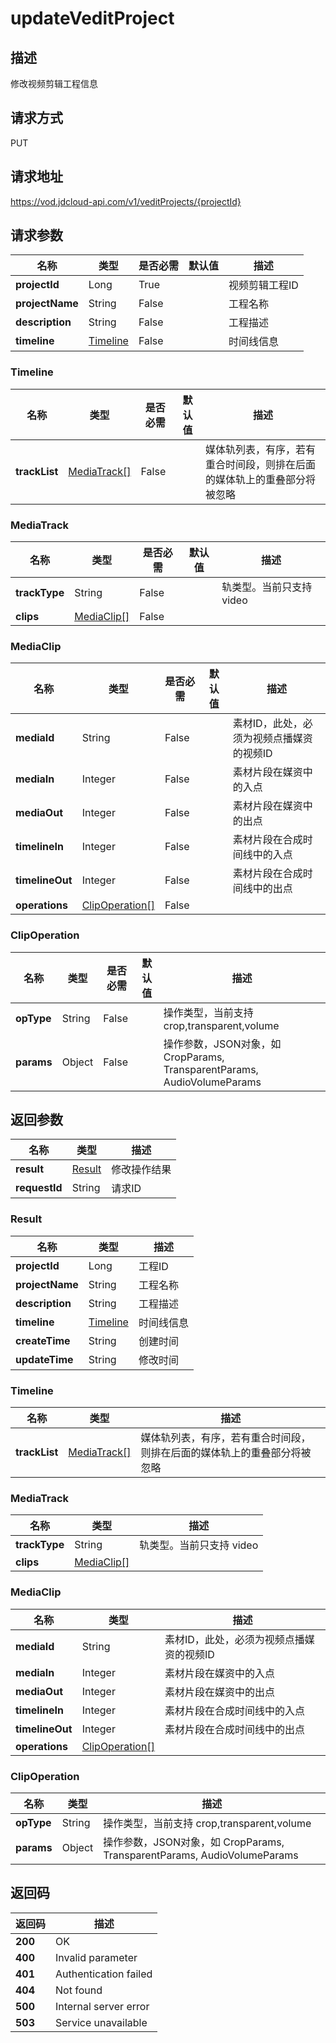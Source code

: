 # updateVeditProject


## 描述
修改视频剪辑工程信息

## 请求方式
PUT

## 请求地址
https://vod.jdcloud-api.com/v1/veditProjects/{projectId}


## 请求参数
|名称|类型|是否必需|默认值|描述|
|---|---|---|---|---|
|**projectId**|Long|True| |视频剪辑工程ID|
|**projectName**|String|False| |工程名称|
|**description**|String|False| |工程描述|
|**timeline**|[Timeline](updateveditproject#timeline)|False| |时间线信息|

### <div id="timeline">Timeline</div>
|名称|类型|是否必需|默认值|描述|
|---|---|---|---|---|
|**trackList**|[MediaTrack[]](updateveditproject#mediatrack)|False| |媒体轨列表，有序，若有重合时间段，则排在后面的媒体轨上的重叠部分将被忽略|
### <div id="mediatrack">MediaTrack</div>
|名称|类型|是否必需|默认值|描述|
|---|---|---|---|---|
|**trackType**|String|False| |轨类型。当前只支持 video|
|**clips**|[MediaClip[]](updateveditproject#mediaclip)|False| | |
### <div id="mediaclip">MediaClip</div>
|名称|类型|是否必需|默认值|描述|
|---|---|---|---|---|
|**mediaId**|String|False| |素材ID，此处，必须为视频点播媒资的视频ID|
|**mediaIn**|Integer|False| |素材片段在媒资中的入点|
|**mediaOut**|Integer|False| |素材片段在媒资中的出点|
|**timelineIn**|Integer|False| |素材片段在合成时间线中的入点|
|**timelineOut**|Integer|False| |素材片段在合成时间线中的出点|
|**operations**|[ClipOperation[]](updateveditproject#clipoperation)|False| | |
### <div id="clipoperation">ClipOperation</div>
|名称|类型|是否必需|默认值|描述|
|---|---|---|---|---|
|**opType**|String|False| |操作类型，当前支持 crop,transparent,volume|
|**params**|Object|False| |操作参数，JSON对象，如 CropParams, TransparentParams, AudioVolumeParams|

## 返回参数
|名称|类型|描述|
|---|---|---|
|**result**|[Result](updateveditproject#result)|修改操作结果|
|**requestId**|String|请求ID|

### <div id="result">Result</div>
|名称|类型|描述|
|---|---|---|
|**projectId**|Long|工程ID|
|**projectName**|String|工程名称|
|**description**|String|工程描述|
|**timeline**|[Timeline](updateveditproject#timeline)|时间线信息|
|**createTime**|String|创建时间|
|**updateTime**|String|修改时间|
### <div id="timeline">Timeline</div>
|名称|类型|描述|
|---|---|---|
|**trackList**|[MediaTrack[]](updateveditproject#mediatrack)|媒体轨列表，有序，若有重合时间段，则排在后面的媒体轨上的重叠部分将被忽略|
### <div id="mediatrack">MediaTrack</div>
|名称|类型|描述|
|---|---|---|
|**trackType**|String|轨类型。当前只支持 video|
|**clips**|[MediaClip[]](updateveditproject#mediaclip)| |
### <div id="mediaclip">MediaClip</div>
|名称|类型|描述|
|---|---|---|
|**mediaId**|String|素材ID，此处，必须为视频点播媒资的视频ID|
|**mediaIn**|Integer|素材片段在媒资中的入点|
|**mediaOut**|Integer|素材片段在媒资中的出点|
|**timelineIn**|Integer|素材片段在合成时间线中的入点|
|**timelineOut**|Integer|素材片段在合成时间线中的出点|
|**operations**|[ClipOperation[]](updateveditproject#clipoperation)| |
### <div id="clipoperation">ClipOperation</div>
|名称|类型|描述|
|---|---|---|
|**opType**|String|操作类型，当前支持 crop,transparent,volume|
|**params**|Object|操作参数，JSON对象，如 CropParams, TransparentParams, AudioVolumeParams|

## 返回码
|返回码|描述|
|---|---|
|**200**|OK|
|**400**|Invalid parameter|
|**401**|Authentication failed|
|**404**|Not found|
|**500**|Internal server error|
|**503**|Service unavailable|
